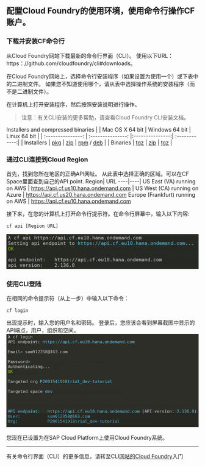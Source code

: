 ## 配置Cloud Foundry的使用环境，使用命令行操作CF账户。

### 下载并安装CF命令行
从Cloud Foundry网站下载最新的命令行界面（CLI）。 使用以下URL：https：//github.com/cloudfoundry/cli#downloads。

在Cloud Foundry网站上，选择命令行安装程序（如果设置为使用一个）或下表中的二进制文件。 如果您不知道使用哪个，请从表中选择操作系统的安装程序（而不是二进制文件）。

在计算机上打开安装程序，然后按照安装说明进行操作。
>注意：有关CLI安装的更多帮助，请查看Cloud Foundry CLI安装文档。

Installers and compressed binaries
| | Mac OS X 64 bit | Windows 64 bit | Linux 64 bit |
| :---------------: | :---------------: |:---------------:| :------------:|
| Installers | [pkg](https://packages.cloudfoundry.org/stable?release=macosx64&source=github) | [zip](https://packages.cloudfoundry.org/stable?release=windows64&source=github) | [rpm](https://packages.cloudfoundry.org/stable?release=redhat64&source=github) / [deb](https://packages.cloudfoundry.org/stable?release=debian64&source=github) |
| Binaries | [tgz](https://packages.cloudfoundry.org/stable?release=macosx64-binary&source=github) | [zip](https://packages.cloudfoundry.org/stable?release=windows64-exe&source=github) | [tgz](https://packages.cloudfoundry.org/stable?release=linux64-binary&source=github) |

### 通过CLI连接到Cloud Region
首先，找到您所在地区的正确API网址。 从此表中选择正确的区域。可以在CF Space里面查到自己的API point.
Region|	URL
----|----|
US East (VA) running on AWS | https://api.cf.us10.hana.ondemand.com |
US West (CA) running on Azure | https://api.cf.us20.hana.ondemand.com
Europe (Frankfurt) running on AWS | https://api.cf.eu10.hana.ondemand.com

接下来，在您的计算机上打开命令行提示符。在命令行屏幕中，输入以下内容:
```
cf api [Region URL]
```
![g1](./img/g1.png)

### 使用CLI登陆
在相同的命令提示符（从上一步）中输入以下命令：
```
cf login
```
出现提示时，输入您的用户名和密码。 登录后，您应该会看到屏幕截图中显示的API端点，用户，组织和空间。
![g2](./img/g2.png)

您现在已设置为在SAP Cloud Platform上使用Cloud Foundry系统。

----
有关命令行界面（CLI）的更多信息，请转至CLI[网站的Cloud Foundry](http://docs.cloudfoundry.org/cf-cli/getting-started.html)入门
